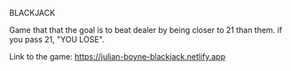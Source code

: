 BLACKJACK

Game that that the goal is to beat dealer by being closer to 21 than them. if you pass 21, "YOU LOSE".

Link to the game:
https://julian-boyne-blackjack.netlify.app